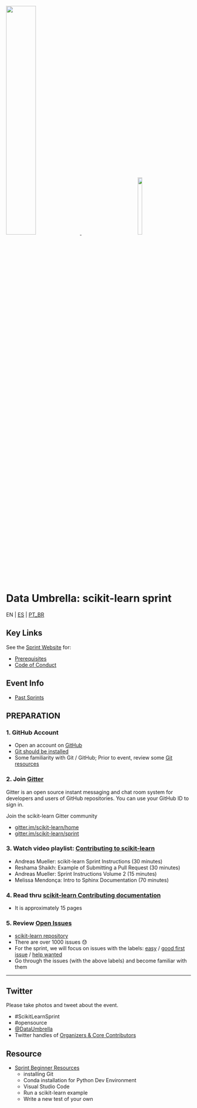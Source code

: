 <p float="left">
 <a href="https://www.dataumbrella.org" target="_blank"> <img src="images/full logo-transparent copy.png" height="40%" width="40%" /> </a>
  <img  width="150" />
   <a href="https://github.com/scikit-learn" target="_blank"> <img src="images/scikit-learn-logo-notext.png" width="15%" height="20%" />  </a>
</p>

# Data Umbrella: scikit-learn sprint

EN | [ES](es/) | [PT_BR](pt_br/)

## Key Links

See the [Sprint Website](https://latam2021.dataumbrella.org) for:

- [Prerequisites](https://latam2021.dataumbrella.org/about/prep-work)
- [Code of Conduct](https://www.dataumbrella.org/about/code-of-conduct)

## Event Info

- [Past Sprints](https://www.dataumbrella.org/open-source/sprints)

## PREPARATION

### 1. GitHub Account

- Open an account on [GitHub](https://github.com/)
- [Git should be installed](https://git-scm.com/book/en/v2/Getting-Started-Installing-Git)
- Some familiarity with Git / GitHub; Prior to event, review some [Git resources](https://github.com/reshamas/git-intro-workshop/blob/master/extra_resources/resource_git_tutorials.md)

### 2. Join [Gitter](https://gitter.im)

Gitter is an open source instant messaging and chat room system for developers and users of GitHub repositories. You can use your GitHub ID to sign in.

Join the scikit-learn Gitter community

- [gitter.im/scikit-learn/home](https://gitter.im/scikit-learn/home)
- [gitter.im/scikit-learn/sprint](https://gitter.im/scikit-learn/sprint)

### 3. Watch video playlist: [Contributing to scikit-learn](https://www.youtube.com/playlist?list=PLBKcU7Ik-ir-b1fwjNabO3b8ebs9ez5ga)

- Andreas Mueller: scikit-learn Sprint Instructions (30 minutes)
- Reshama Shaikh: Example of Submitting a Pull Request (30 minutes)
- Andreas Mueller: Sprint Instructions Volume 2 (15 minutes)
- Melissa Mendonça: Intro to Sphinx Documentation (70 minutes)

### 4. Read thru [scikit-learn Contributing documentation](http://scikit-learn.org/stable/developers/contributing.html)

- It is approximately 15 pages

### 5. Review [Open Issues](https://github.com/scikit-learn/scikit-learn/issues)

- [scikit-learn repository](https://github.com/scikit-learn/scikit-learn)
- There are over 1000 issues :sweat:
- For the sprint, we will focus on issues with the labels: [easy](https://github.com/scikit-learn/scikit-learn/issues?q=is%3Aissue+is%3Aopen+label%3AEasy) / [good first issue](https://github.com/scikit-learn/scikit-learn/issues?q=is%3Aissue+is%3Aopen+label%3A"good+first+issue") / [help wanted](https://github.com/scikit-learn/scikit-learn/issues?q=is%3Aissue+is%3Aopen+label%3A"help+wanted")
- Go through the issues (with the above labels) and become familiar with them

---

## Twitter

Please take photos and tweet about the event.

- #ScikitLearnSprint
- #opensource
- [@DataUmbrella](https://twitter.com/DataUmbrella)
- Twitter handles of [Organizers & Core Contributors](https://afme2021rc.dataumbrella.org/organizers)

## Resource

- [Sprint Beginner Resources](https://github.com/scikit-learn-inria-fondation/ParisSprintJanuary2020/blob/master/workshop.md)
  - installing Git
  - Conda installation for Python Dev Environment
  - Visual Studio Code
  - Run a scikit-learn example
  - Write a new test of your own
